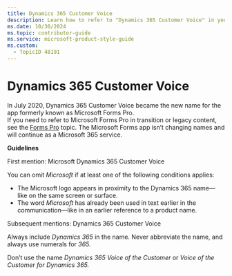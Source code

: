 ```yaml
---
title: Dynamics 365 Customer Voice
description: Learn how to refer to "Dynamics 365 Customer Voice" in your content.
ms.date: 10/30/2024
ms.topic: contributor-guide
ms.service: microsoft-product-style-guide
ms.custom:
  - TopicID 48191
---
```



# Dynamics 365 Customer Voice

In July 2020, Dynamics 365 Customer Voice became the new name for the app formerly known as Microsoft Forms Pro.  
If you need to refer to Microsoft Forms Pro in transition or legacy content, see the [Forms Pro](~\a_z_names_terms\f\forms-pro.md) topic. The Microsoft Forms app isn’t changing names and will continue as a Microsoft 365 service.

**Guidelines**

First mention: Microsoft Dynamics 365 Customer Voice

You can omit *Microsoft* if at least one of the following conditions applies:

- The Microsoft logo appears in proximity to the Dynamics 365 name—like on the same screen or surface.
- The word *Microsoft* has already been used in text earlier in the communication—like in an earlier reference to a product name.

Subsequent mentions: Dynamics 365 Customer Voice

Always include *Dynamics 365* in the name. Never abbreviate the name, and always use numerals for *365.*

Don’t use the name *Dynamics 365 Voice of the Customer* or *Voice of the Customer for Dynamics 365.*

  
